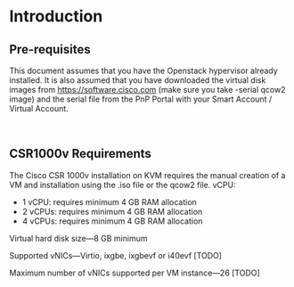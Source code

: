 # Introduction



## Pre-requisites

This document assumes that you have the Openstack hypervisor already installed. It is also assumed that you have downloaded the virtual disk images from https://software.cisco.com (make sure you take -serial qcow2 image) and the serial file from the PnP Portal with your Smart Account / Virtual Account.

<br>

## CSR1000v Requirements

The Cisco CSR 1000v installation on KVM requires the manual creation of a VM and installation using the .iso file or the qcow2 file.
vCPU:

- 1 vCPU: requires minimum 4 GB RAM allocation
- 2 vCPUs: requires minimum 4 GB RAM allocation
- 4 vCPUs: requires minimum 4 GB RAM allocation

Virtual hard disk size—8 GB minimum

Supported vNICs—Virtio, ixgbe, ixgbevf or i40evf [TODO]

Maximum number of vNICs supported per VM instance—26 [TODO]